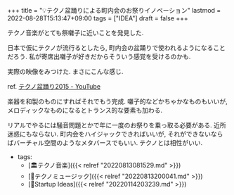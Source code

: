 +++
title = "💡テクノ盆踊りによる町内会のお祭りイノベーション"
lastmod = 2022-08-28T15:13:47+09:00
tags = ["IDEA"]
draft = false
+++

テクノ音楽がとても祭囃子に近いことを発見した.

日本で仮にテクノが流行るとしたら, 町内会の盆踊りで使われるようになることだろう. 私が寄席出囃子が好きだからそういう感覚を受けるのかも.

実際の映像をみつけた. まさにこんな感じ.

ref. [テクノ盆踊り2015 - YouTube](https://www.youtube.com/watch?v=eYJiF3X2z4w)

楽器を和製のものにすればそれでもう完成. 囃子的などかちゃかなものもいいが, メロディックなものになるとトランス的な要素も加わる.

リアルでやるには騒音問題とかで年に一度のお祭りを乗っ取る必要がある. 近所迷惑にもならない. 町内会をハイジャックできればいいが, それができないならばバーチャル空間のようなメタバースでもいい. テクノとは相性がいい.

-   tags:
    -   [🏛テクノ音楽]({{< relref "20220813081529.md" >}})
    -   [📝テクノミュージック]({{< relref "20220813200041.md" >}})
    -   [🔬Startup Ideas]({{< relref "20220114203239.md" >}})

